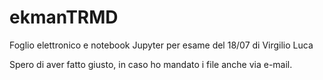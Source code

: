 # ekmanTRMD
Foglio elettronico e notebook Jupyter per esame del 18/07 di Virgilio Luca

Spero di aver fatto giusto, in caso ho mandato i file anche via e-mail.
